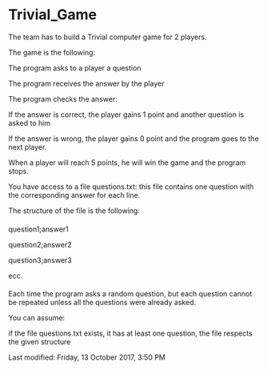 # Trivial_Game

The team has to build a Trivial computer game for 2 players.

The game is the following:

The program asks to a player a question

The program receives the answer by the player

The program checks the answer:

If the answer is correct, the player gains 1 point and another question is asked to him

If the answer is wrong, the player gains 0 point and the program goes to the next player.

When a player will reach 5 points, he will win the game and the program stops.

You have access to a file questions.txt: this file contains one question with the corresponding answer for each line.

The structure of the file is the following:

####
question1;answer1

question2;answer2

question3;answer3

ecc.
####

Each time the program asks a random question, but each question cannot be repeated unless all the questions were already asked.

You can assume:

if the file questions.txt exists, it has at least one question,
the file respects the given structure

Last modified: Friday, 13 October 2017, 3:50 PM
